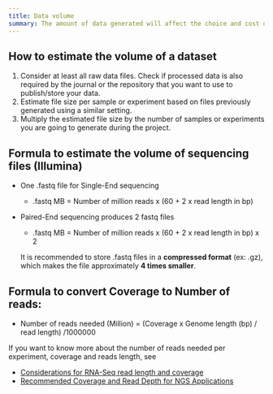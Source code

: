 ```yaml
---
title: Data volume
summary: The amount of data generated will affect the choice and cost of storage. It is impossible to predict how much data will be produced, but an estimation can help.
---
```


## How to estimate the volume of a dataset

1. Consider at least all raw data files. Check if processed data is also required by the journal or the repository that you want to use to publish/store your data.
2. Estimate file size per sample or experiment based on files previously generated using a similar setting.
3. Multiply the estimated file size by the number of samples or experiments you are going to generate during the project.

## Formula to estimate the volume of sequencing files (Illumina)
* One .fastq file for Single-End sequencing
  * .fastq MB = Number of million reads  x (60 +  2 x read length in bp)

* Paired-End sequencing produces 2 fastq files
  * .fastq MB = Number of million reads  x (60 +  2 x read length in bp) x 2
  
  It is recommended to store .fastq files in a **compressed format** (ex: .gz), which makes the file approximately **4 times smaller**.

## Formula to convert Coverage to Number of reads:
* Number of reads needed (Million) = (Coverage x Genome length (bp) / read length) /1000000

If you want to know more about the number of reads needed per experiment, coverage and reads length, see
* [Considerations for RNA-Seq read length and coverage](https://emea.support.illumina.com/bulletins/2017/04/considerations-for-rna-seq-read-length-and-coverage-)
* [Recommended Coverage and Read Depth for NGS Applications](https://genohub.com/recommended-sequencing-coverage-by-application/)
